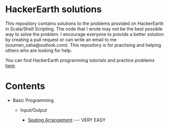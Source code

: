 <!DOCTYPE html>
<html>
<body>

<h1>HackerEarth solutions</h1>

<p>
This repository contains solutions to the problems provided on HackerEarth in Scala/Shell Scripting. The code that I wrote may not be the best possible way to solve the problem. I encourage everyone to provide a better solution by creating a pull request or can write an email to me (soumen_saha@outlook.com). This repository is for practising and helping others who are looking for help.

You can find HackerEarth programming tutorials and practice problems <a href="https://www.hackerearth.com/practice/">here</a>.
</p>

<h1>Contents</h1>

<ul class="a">
  <li>Basic Programming</li>
  <ul class="b">
        <li>Input/Output</li>
        <ul class="c">
        <li><a href="https://www.hackerearth.com/practice/basic-programming/input-output/basics-of-input-output/practice-problems/algorithm/seating-arrangement-1/">Seating Arrangement</a> --- VERY EASY</li>
  </ul>
    </ul>
</ul>




</body>
</html>



